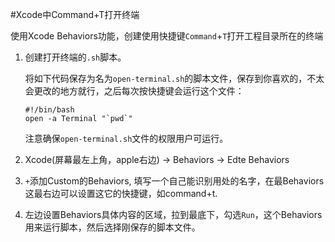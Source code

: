 #Xcode中Command+T打开终端

使用Xcode Behaviors功能，创建使用快捷键`Command`+`T`打开工程目录所在的终端

1. 创建打开终端的`.sh`脚本。

	将如下代码保存为名为`open-terminal.sh`的脚本文件，保存到你喜欢的，不太会更改的地方就行，之后每次按快捷键会运行这个文件：
	
	```
	#!/bin/bash
	open -a Terminal "`pwd`"
	```
	注意确保`open-terminal.sh`文件的权限用户可运行。
2. Xcode(屏幕最左上角，apple右边) -> Behaviors -> Edte Behaviors
3. `+`添加Custom的Behaviors, 填写一个自己能识别用处的名字，在最Behaviors这最右边可以设置这它的快捷键，如command+t.
4. 左边设置Behaviors具体内容的区域，拉到最底下，勾选`Run`，这个Behaviors用来运行脚本，然后选择刚保存的脚本文件。